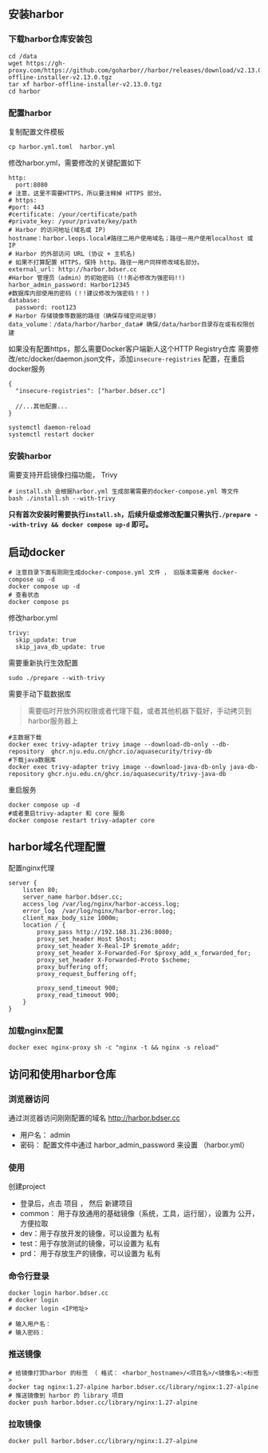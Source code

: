 


## 安装harbor

### 下载harbor仓库安装包
```
cd /data
wget https://gh-proxy.com/https://github.com/goharbor//harbor/releases/download/v2.13.0/harbor-offline-installer-v2.13.0.tgz
tar xf harbor-offline-installer-v2.13.0.tgz
cd harbor

```
### 配置harbor

复制配置文件模板
```
cp harbor.yml.toml  harbor.yml 

```
修改harbor.yml，需要修改的关键配置如下
```
http:
  port:8080
# 注意，这里不需要HTTPS，所以要注释掉 HTTPS 部分。
# https:
#port: 443
#certificate: /your/certificate/path
#private_key: /your/private/key/path
# Harbor 的访问地址(域名或 IP)
hostname：harbor.leops.local#路径二用户使用域名；路径一用户使用localhost 或 IP
# Harbor 的外部访问 URL (协议 + 主机名)
# 如果不打算配置 HTTPS，保持 http。路径一用户同样修改域名部分。
external_url: http://harbor.bdser.cc
#Harbor 管理员（admin）的初始密码（!!务必修改为强密码!!)
harbor_admin_password: Harbor12345
#数据库内部使用的密码（！!建议修改为强密码！！)
database:
  password: root123
# Harbor 存储镜像等数据的路径（确保存储空间足够)
data_volume：/data/harbor/harbor_data# 确保/data/harbor目录存在或有权限创建

```
如果没有配置https，那么需要Docker客户端新人这个HTTP Registry仓库 
需要修改/etc/docker/daemon.json文件，添加`insecure-registries` 配置，在重启docker服务
```
{
  "insecure-registries": ["harbor.bdser.cc"]

  //...其他配置...
}

systemctl daemon-reload
systemctl restart docker 

```
### 安装harbor
需要支持开启镜像扫描功能， Trivy 
```
# install.sh 会根据harbor.yml 生成部署需要的docker-compose.yml 等文件
bash ./install.sh --with-trivy 
```
**只有首次安装时需要执行`install.sh`，后续升级或修改配置只需执行`./prepare
--with-trivy && docker compose up-d` 即可。**

## 启动docker
```
# 注意目录下面有刚刚生成docker-compose.yml 文件 ， 旧版本需要用 docker-compose up -d 
docker compose up -d
# 查看状态
docker compose ps  
```


修改harbor.yml 
```
trivy:
  skip_update: true
  skip_java_db_update: true 
```
需要重新执行生效配置
```
sudo ./prepare --with-trivy 
```

需要手动下载数据库
> 需要临时开放外网权限或者代理下载，或者其他机器下载好，手动拷贝到harbor服务器上

```shell
#主数据下载
docker exec trivy-adapter trivy image --download-db-only --db-repository  ghcr.nju.edu.cn/ghcr.io/aquasecurity/trivy-db
#下载java数据库
docker exec trivy-adapter trivy image --download-java-db-only java-db-repository ghcr.nju.edu.cn/ghcr.io/aquasecurity/trivy-java-db
```
重启服务
```
docker compose up -d
#或者重启trivy-adapter 和 core 服务
docker compose restart trivy-adapter core
```
## harbor域名代理配置
配置nginx代理
```
server {
	listen 80;
	server_name harbor.bdser.cc;
	access_log /var/log/nginx/harbor-access.log;
	error_log  /var/log/nginx/harbor-error.log;
	client_max_body_size 1000m; 
	location / {
		proxy_pass http://192.168.31.236:8080;
		proxy_set_header Host $host;
		proxy_set_header X-Real-IP $remote_addr;
		proxy_set_header X-Forwarded-For $proxy_add_x_forwarded_for;
		proxy_set_header X-Forwarded-Proto $scheme;
		proxy_buffering off;
		proxy_request_buffering off;
	
		proxy_send_timeout 900;
		proxy_read_timeout 900;
	}
}
```
### 加载nginx配置
```
docker exec nginx-proxy sh -c "nginx -t && nginx -s reload" 
```
## 访问和使用harbor仓库

### 浏览器访问
通过浏览器访问刚刚配置的域名 http://harbor.bdser.cc

- 用户名： admin
- 密码： 配置文件中通过 harbor_admin_password 来设置 （harbor.yml）   
### 使用
创建project 

- 登录后，点击 项目 ， 然后 新建项目
- common： 用于存放通用的基础镜像（系统，工具，运行层），设置为 公开，方便拉取
- dev：用于存放开发的镜像，可以设置为 私有
- test：用于存放测试的镜像，可以设置为 私有
- prd： 用于存放生产的镜像，可以设置为 私有

### 命令行登录
```
docker login harbor.bdser.cc 
# docker login
# docker login <IP地址>

# 输入用户名：
# 输入密码：
```
### 推送镜像
```
# 给镜像打赏harbor 的标签 （ 格式： <harbor_hostname>/<项目名>/<镜像名>:<标签> 
docker tag nginx:1.27-alpine harbor.bdser.cc/library/nginx:1.27-alpine 
# 推送镜像到 harbor 的 library 项目
docker push harbor.bdser.cc/library/nginx:1.27-alpine 
```
### 拉取镜像
```
docker pull harbor.bdser.cc/library/nginx:1.27-alpine 
```












